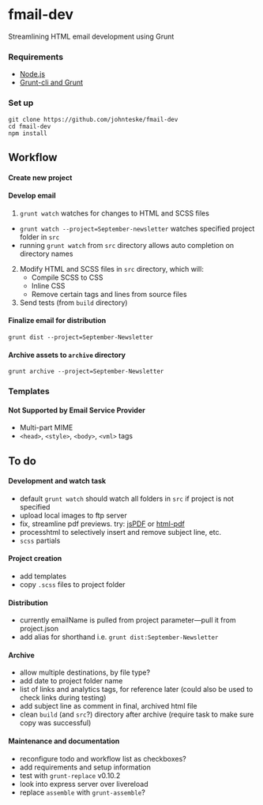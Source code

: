# fmail-dev
Streamlining HTML email development using Grunt

### Requirements
* [Node.js](https://nodejs.org/)
* [Grunt-cli and Grunt](http://gruntjs.com/)

### Set up
```
git clone https://github.com/johnteske/fmail-dev
cd fmail-dev
npm install
```

## Workflow

#### Create new project
<!--
`grunt new` (assembles all templates into `src` directory)

`grunt new --project=September-newsletter --date=150901 --template=`
* creates project folder and JSON data file
* generates working HTML document from template
-->
#### Develop email
1. `grunt watch` watches for changes to HTML and SCSS files
* `grunt watch --project=September-newsletter` watches specified project folder in `src`
* running `grunt watch` from `src` directory allows auto completion on directory names
2. Modify HTML and SCSS files in `src` directory, which will:
	* Compile SCSS to CSS
	* Inline CSS
	* Remove certain tags and lines from source files
3. Send tests (from `build` directory)

#### Finalize email for distribution
`grunt dist --project=September-Newsletter`

#### Archive assets to `archive` directory
`grunt archive --project=September-Newsletter`

### Templates
#### Not Supported by Email Service Provider

* Multi-part MIME
* `<head>`, `<style>`, `<body>`, `<vml>` tags

## To do

#### Development and watch task
* default `grunt watch` should watch all folders in `src` if project is not specified
* upload local images to ftp server
* fix, streamline pdf previews. try:
 	[jsPDF](https://github.com/MrRio/jsPDF) or
	[html-pdf](https://www.npmjs.com/package/html-pdf)
* processhtml to selectively insert and remove subject line, etc.
* `scss` partials

#### Project creation
* add templates
* copy `.scss` files to project folder

#### Distribution
* currently emailName is pulled from project parameter—pull it from project.json
* add alias for shorthand i.e. `grunt dist:September-Newsletter`

#### Archive
* allow multiple destinations, by file type?
* add date to project folder name
* list of links and analytics tags, for reference later (could also be used to check links during testing)
* add subject line as comment in final, archived html file
* clean `build` (and `src`?) directory after archive (require task to make sure copy was successful)

#### Maintenance and documentation
* reconfigure todo and workflow list as checkboxes?
* add requirements and setup information
* test with `grunt-replace` v0.10.2
* look into express server over livereload
* replace `assemble` with `grunt-assemble`?
